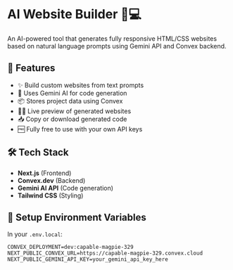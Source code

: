 # AI Website Builder 🧠💻

An AI-powered tool that generates fully responsive HTML/CSS websites based on natural language prompts using Gemini API and Convex backend.

## 🚀 Features

- ✨ Build custom websites from text prompts
- 🔮 Uses Gemini AI for code generation
- 📦 Stores project data using Convex
- 🧑‍💻 Live preview of generated websites
- 📥 Copy or download generated code
- 🆓 Fully free to use with your own API keys

## 🛠️ Tech Stack

- **Next.js** (Frontend)
- **Convex.dev** (Backend)
- **Gemini AI API** (Code generation)
- **Tailwind CSS** (Styling)

## 🔐 Setup Environment Variables

In your `.env.local`:

```env
CONVEX_DEPLOYMENT=dev:capable-magpie-329
NEXT_PUBLIC_CONVEX_URL=https://capable-magpie-329.convex.cloud
NEXT_PUBLIC_GEMINI_API_KEY=your_gemini_api_key_here
